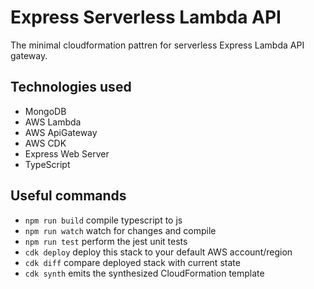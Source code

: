 # Express Serverless Lambda API

The minimal cloudformation pattren for serverless Express Lambda API gateway.

## Technologies used
- MongoDB
- AWS Lambda
- AWS ApiGateway
- AWS CDK
- Express Web Server
- TypeScript

## Useful commands

* `npm run build`   compile typescript to js
* `npm run watch`   watch for changes and compile
* `npm run test`    perform the jest unit tests
* `cdk deploy`      deploy this stack to your default AWS account/region
* `cdk diff`        compare deployed stack with current state
* `cdk synth`       emits the synthesized CloudFormation template
